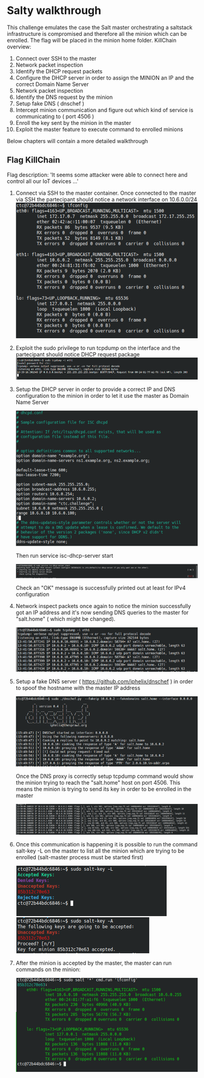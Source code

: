 # Salty walkthrough

This challenge emulates the case the Salt master orchestrating a saltstack infrastructure is compromised and therefore all the minion which can be enrolled.
The flag will be placed in the minion home folder. 
KillChain overview: 

1. Connect over SSH to the master
2. Network packet inspection 
3. Identify the DHCP request packets
4. Configure the DHCP server in order to assign the MINION an IP and the correct Domain Name Server
5. Network packet inspection
6. Identify the DNS request by the minion
7. Setup fake DNS ( dnschef )
8. Intercept minion communication and figure out which kind of service is communicating to ( port 4506 )
9. Enroll the key sent by the minion in the master
10. Exploit the master feature to execute command to enrolled minions 

Below chapters will contain a more detailed walkthrough

## Flag KillChain 
Flag description: 'It seems some attacker were able to connect here and control all our IoT devices ...'

1. Connect via SSH to the master container. Once connected to the master via SSH the partecipant should notice a network interface on 10.6.0.0/24
    ![ifconfig output](./img/ifconfig.png)

2. Exploit the sudo privilege to run tcpdump on the interface and the partecipant should notice DHCP request package
    ![packet inspection](./img/tcpdump1.png)

3. Setup the DHCP server in order to provide a correct IP and DNS configuration to the minion in order to let it use the master as Domain Name Server

    ![DHCP configuration](./img/dhcp-conf.png)

    Then run service isc-dhcp-server start

    ![DHCP service output](./img/dhcp-server-output.png)
 
    Check an "OK" message is successfully printed out at least for IPv4 configuration    
 
4. Network inspect packets once again to notice the minion successfully got an IP address and it's now sending DNS queries to the master for "salt.home" ( which might be changed).

    ![Packet inspection](./img/tcpdump2.png)

5. Setup a fake DNS server ( https://github.com/iphelix/dnschef ) in order to spoof the hostname with the master IP address  

    ![DNSChef setup](./img/dns-chef.png)
  
     Once the DNS proxy is correctly setup tcpdump command would show the minion trying to reach the "salt.home" host on port 4506. This means the minion is trying
     to send its key in order to be enrolled in the master

    ![Minion-Master handshake](./img/tcpdump3.png)

6. Once this communication is happening it is possible to run the command salt-key -L on the master to list all the minion which are trying to be enrolled (salt-master process must be started first)
     
    ![salt-key utility](./img/salt-key-unerrolled.png) 
    ![salt-key utility enrollment](./img/enroll-key-minion.png)

7. After the minion is accepted by the master, the master can run commands on the minion: 

     ![Remote Code Execution](./img/remote-code-execution.png)
